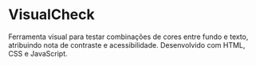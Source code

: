 # VisualCheck
Ferramenta visual para testar combinações de cores entre fundo e texto, atribuindo nota de contraste e acessibilidade. Desenvolvido com HTML, CSS e JavaScript.
